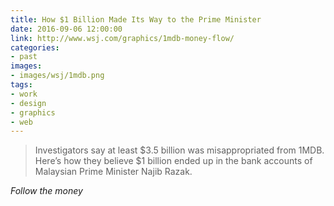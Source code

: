 ```yaml
---
title: How $1 Billion Made Its Way to the Prime Minister
date: 2016-09-06 12:00:00
link: http://www.wsj.com/graphics/1mdb-money-flow/
categories:
- past
images:
- images/wsj/1mdb.png
tags:
- work
- design
- graphics
- web
---
```

> Investigators say at least $3.5 billion was misappropriated from 1MDB. Here’s how they believe $1 billion ended up in the bank accounts of Malaysian Prime Minister Najib Razak.

*Follow the money*
